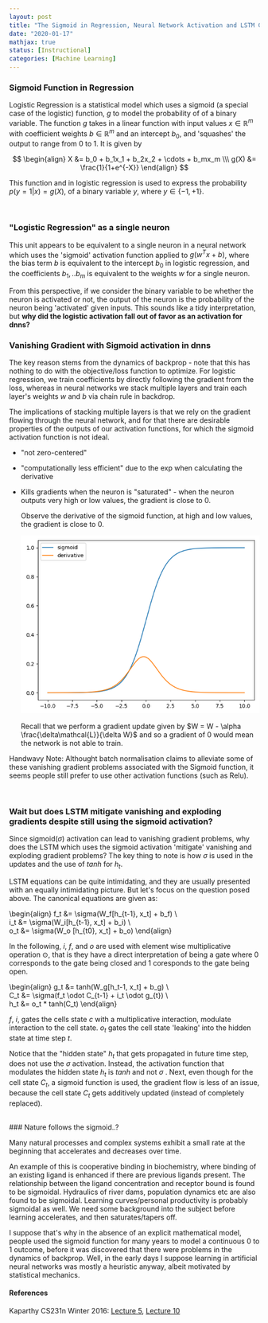 ```yaml
---
layout: post
title: "The Sigmoid in Regression, Neural Network Activation and LSTM Gates"
date: "2020-01-17"
mathjax: true
status: [Instructional]
categories: [Machine Learning]
---
```


### Sigmoid Function in Regression

Logistic Regression is a statistical model which uses a sigmoid (a special case of the
logistic) function, $g$ to model the probability of of a binary variable. The function $g$
takes in a linear function with input values $x \in \mathbb{R}^m$ with coefficient weights $b \in \mathbb{R}^m$ and an intercept $b_0$,
and 'squashes' the output to range from 0 to 1. It is given by

$$
\begin{align}
X &= b_0 + b_1x_1 + b_2x_2 + \cdots + b_mx_m \\\
g(X) &= \frac{1}{1+e^{-X}}
\end{align}
$$

This function  and in logistic regression is used to express the probability $p(y=1|x) = g(X)$,
of a binary variable $y$, where $y \in \{-1, +1\}$. 

<br>

### "Logistic Regression" as a single neuron

This unit appears to be equivalent to a single neuron in a neural network which uses the
'sigmoid' activation function applied to $g(w^Tx+b)$, where the bias term $b$ is equivalent to
the intercept $b_0$ in logistic regression, and the coefficients $b_1,.. b_m$ is equivalent to
the weights $w$ for a single neuron. 

From this perspective, if we consider the binary variable to be whether the neuron is activated
or not, the output of the neuron is the probability of the neuron being 'activated' given
inputs. This sounds like a tidy interpretation, but **why did the logistic activation fall out of
favor as an activation for dnns?**

### Vanishing Gradient with Sigmoid activation in dnns

The key reason stems from the dynamics of backprop - note that this has nothing to do with the
objective/loss function to optimize. For logistic regression, we train coefficients by directly
following the gradient from the loss, whereas in neural networks we stack multiple layers and
train each layer's weights $w$ and $b$ via chain rule in backdrop. 

The implications of stacking multiple layers is that we rely on the gradient flowing through
the neural network,  and for that there are desirable properties of the outputs of our
activation functions, for which the sigmoid activation function is not ideal.

* "not zero-centered"

* "computationally less efficient" due to the exp when calculating the derivative 

* Kills gradients when the neuron is "saturated" - when the neuron outputs very high or low
  values, the gradient is close to 0. 

  Observe the derivative of the sigmoid function, at high and low values, the gradient is close to 0.

  ![Fig1](/assets/sigmoid_der.png)

  Recall that we perform a gradient update given by $W = W - \alpha
\frac{\delta\mathcal{L}}{\delta W}$ and so a gradient of 0 would mean the network is not able
to train. 

Handwavy Note: Althought batch normalisation claims to alleviate some of these vanishing gradient problems associated with the Sigmoid function, it seems people still prefer to use other activation functions (such as Relu). 

<br>

### Wait but does LSTM mitigate vanishing and exploding gradients despite still using the sigmoid activation?

Since sigmoid($\sigma$) activation can lead to vanishing gradient problems, why does the LSTM which uses the sigmoid activation 'mitigate' vanishing and exploding gradient problems? The key thing to note is how $\sigma$ is used in the updates and the use of $tanh$ for $h_t$. 

LSTM equations can be quite intimidating, and they are usually presented with an equally
intimidating picture. But let's focus on the question posed above. The canonical equations are
given as:

$$
$$
\begin{align}
f_t &= \sigma(W_f[h_{t-1}, x_t] + b_f) \\\
i_t &= \sigma(W_i[h_{t-1}, x_t] + b_i) \\\
o_t &= \sigma(W_o [h_{t0}, x_t] + b_o)
\end{align}
$$
$$

In the following, $i$, $f$, and $o$ are used with element wise multiplicative operation $\odot$, that is they have a direct interpretation of being a gate where $0$ corresponds to the gate being closed and $1$ coresponds to the gate being open. 

$$
$$
\begin{align}
g_t &= tanh(W_g[h_t-1, x_t] + b_g) \\\
C_t &= \sigma(f_t \odot C_{t-1} + i_t \odot g_{t}) \\\
h_t &= o_t * tanh(C_t)
\end{align}
$$
$$

$f$, $i$, gates the cells state $c$ with a multiplicative interaction, modulate interaction to
the cell state. $o_t$ gates the cell state 'leaking' into the hidden state at time step $t$. 

Notice that the "hidden state" $h_t$ that gets propagated in future time step, does not use the $\sigma$ activation. Instead, the activation function that modulates the hidden
state $h_t$ is $tanh$ and not $\sigma$ . Next, even though for the cell state $C_t$, a sigmoid function is used, the
gradient flow is less of an issue, because the cell state $C_t$ gets additively updated
(instead of completely replaced). 


<br>
### Nature follows the sigmoid..?

Many natural processes and complex systems exhibit a small rate at the beginning that
accelerates and decreases over time. 

An example of this is cooperative binding in biochemistry, where binding of an existing ligand
is enhanced if there are previous ligands present. The relationship between the ligand
concentration and receptor bound is found to be sigmoidal. Hydraulics of river dams, population
dynamics etc are also found to be sigmoidal. Learning curves/personal productivity is probably
sigmoidal as well. We need some background into the subject before learning accelerates, and
then saturates/tapers off.

I suppose that's why in the absence of an explicit mathematical model, people used the sigmoid
function for many years to model a continuous 0 to 1 outcome, before it was discovered that
there were problems in the dynamics of backprop. Well, in the early days I suppose learning in artificial neural networks was mostly a heuristic anyway, albeit motivated by statistical mechanics. 


#### References ####
Kaparthy CS231n Winter 2016: [Lecture 5](https://w.youtube.com/watch?v=gYpoJMlgyXA), [Lecture 10](https://w.youtube.com/watch?v=yCC09vCHzF8)


